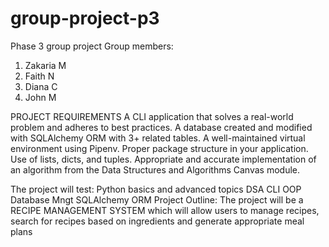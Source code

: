 # group-project-p3
Phase 3 group project
Group members:
1. Zakaria M
2. Faith N
3. Diana C
4. John M
   
PROJECT REQUIREMENTS
A CLI application that solves a real-world problem and adheres to best practices.
A database created and modified with SQLAlchemy ORM with 3+ related tables.
A well-maintained virtual environment using Pipenv.
Proper package structure in your application.
Use of lists, dicts, and tuples.
Appropriate and accurate implementation of an algorithm from the Data Structures and Algorithms Canvas module.

The project will test:
Python basics and advanced topics
DSA
CLI
OOP
Database Mngt
SQLAlchemy ORM
Project Outline:
The project will be a RECIPE MANAGEMENT SYSTEM which will allow users to manage recipes, search for recipes based on ingredients and generate appropriate meal plans
